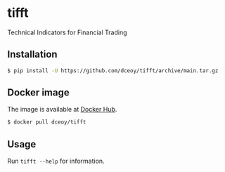 tifft
=====

Technical Indicators for Financial Trading

Installation
------------

```sh
$ pip install -U https://github.com/dceoy/tifft/archive/main.tar.gz
```

Docker image
------------

The image is available at [Docker Hub](https://hub.docker.com/r/dceoy/tifft/).

```sh
$ docker pull dceoy/tifft
```

Usage
-----

Run `tifft --help` for information.
